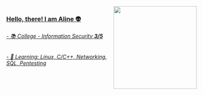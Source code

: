 <div>
  
  <a href="https://github.com/silvertongues">
    
<img height=220 align="right" src="https://github-readme-stats.vercel.app/api?username=silvertongues&count_private=true&show_icons=true&theme=tokyonight"/>

</div>

### Hello, there! I am Aline 👽

###### - 📚 College - Information Security <b>3/5</b>
###### - 📝 Learning: Linux, C/C++, Networking, SQL, Pentesting

